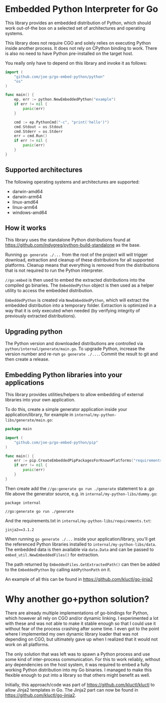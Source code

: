 # Embedded Python Interpreter for Go

This library provides an embedded distribution of Python, which should work out-of-the box on a selected set of
architectures and operating systems.

This library does not require CGO and solely relies on executing Python inside another process. It does not rely
on CPython binding to work. There is also no need to have Python pre-installed on the target host.

You really only have to depend on this library and invoke it as follows:

```go
import (
	"github.com/joe-p/go-embed-python/python"
	"os"
)

func main() {
	ep, err := python.NewEmbeddedPython("example")
	if err != nil {
		panic(err)
	}

	cmd := ep.PythonCmd("-c", "print('hello')")
	cmd.Stdout = os.Stdout
	cmd.Stderr = os.Stderr
	err = cmd.Run()
	if err != nil {
		panic(err)
	}
}
```

## Supported architectures
The following operating systems and architectures are supported:
* darwin-amd64
* darwin-arm64
* linux-amd64
* linux-arm64
* windows-amd64

## How it works
This library uses the standalone Python distributions found at https://github.com/indygreg/python-build-standalone as
the base.

Running `go generate ./...` from the root of the project will will trigger download, extraction and cleanup of these
distributions for all supported platforms. Cleanup means that everything is removed from the distributions that is not
required to run the Python interpreter.

`//go:embed` is then used to embed the extracted distributions into the compiled go binaries. The `EmbeddedPython` object
is then used as a helper utility to access the embedded distribution.

`EmbeddedPython` is created via `NewEmbeddedPython`, which will extract the embedded distribution into a temporary folder.
Extraction is optimized in a way that it is only executed when needed (by verifying integrity of previously extracted
distributions).

## Upgrading python
The Python version and downloaded distributions are controlled via `python/internal/generate/main.go`. To upgrade
Python, increase the version number and re-run `go generate ./...`. Commit the result to git and then create a release.

## Embedding Python libraries into your applications
This library provides utilities/helpers to allow embedding of external libraries into your own application.

To do this, create a simple generator application inside your application/library, for example in `internal/my-python-libs/generate/main.go`:

```go
package main

import (
	"github.com/joe-p/go-embed-python/pip"
)

func main() {
	err := pip.CreateEmbeddedPipPackagesForKnownPlatforms("requirements.txt", "./data/")
	if err != nil {
		panic(err)
	}
}
```

Then create add the `//go:generate go run ./generate` statement to a .go file above the generator source, e.g. in `internal/my-python-libs/dummy.go`:
```
package internal

//go:generate go run ./generate
```

And the requirements.txt in `internal/my-python-libs/requirements.txt`:
```
jinja2==3.1.2
```

When running `go generate ./...` inside your application/library, you'll get the referenced Python libraries installed
to `internal/my-python-libs/data`. The embedded data is then available via `data.Data` and can be passed to
`embed_util.NewEmbeddedFiles()` for extraction.

The path returned by `EmbeddedFiles.GetExtractedPath()` can then be added to the `EmbeddedPython` by calling
`AddPythonPath` on it.

An example of all this can be found in https://github.com/kluctl/go-jinja2

# Why another go+python solution?
There are already multiple implementations of go-bindings for Python, which however all rely on CGO and/or dynamic
linking. I experimented a lot with these and was not able to make it stable enough so that I could use it without fear
of the process crashing after some time. I even got to the point where I implemented my own dynamic library loader that
was not depending on CGO, but ultimately gave up when I realized that it would not work on all platforms.

The only solution that was left was to spawn a Python process and use some kind of inter-process communication. For this
to work reliably, without any dependencies on the host system, it was required to embed a fully working Python
distribution into my Go binaries. I managed to make this flexible enough to put into a library so that others might
benefit as well.

Initially, this approach/code was part of https://github.com/kluctl/kluctl to allow Jinja2 templates in Go. The Jinja2
part can now be found in https://github.com/kluctl/go-jinja2.
